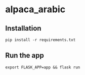 # alpaca_arabic

## Installation

`pip install -r requirements.txt`

## Run the app

```
export FLASK_APP=app && flask run
```